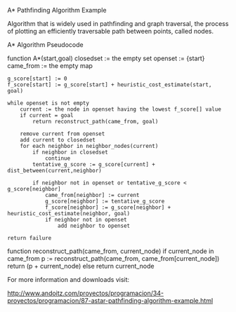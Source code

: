 A* Pathfinding Algorithm Example

Algorithm that is widely used in pathfinding and graph traversal, the process of plotting an efficiently traversable path between points, called nodes.

A* Algorithm Pseudocode

function A*(start,goal)
    closedset := the empty set 
    openset := {start}
    came_from := the empty map
 
    g_score[start] := 0
    f_score[start] := g_score[start] + heuristic_cost_estimate(start, goal)
 
    while openset is not empty
        current := the node in openset having the lowest f_score[] value
        if current = goal
            return reconstruct_path(came_from, goal)
 
        remove current from openset
        add current to closedset
        for each neighbor in neighbor_nodes(current)
            if neighbor in closedset
                continue
            tentative_g_score := g_score[current] + dist_between(current,neighbor)
 
            if neighbor not in openset or tentative_g_score < g_score[neighbor] 
                came_from[neighbor] := current
                g_score[neighbor] := tentative_g_score
                f_score[neighbor] := g_score[neighbor] + heuristic_cost_estimate(neighbor, goal)
                if neighbor not in openset
                    add neighbor to openset
 
    return failure
 
function reconstruct_path(came_from, current_node)
    if current_node in came_from
        p := reconstruct_path(came_from, came_from[current_node])
        return (p + current_node)
    else
        return current_node
		

For more information and downloads visit:

http://www.andoitz.com/proyectos/programacion/34-proyectos/programacion/87-astar-pathfinding-algorithm-example.html